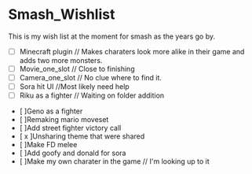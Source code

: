 # Smash_Wishlist
This is my wish list at the moment for smash as the years go by.

- [ ] Minecraft plugin // Makes charaters look more alike in their game and adds two more monsters.
- [ ] Movie_one_slot // Close to finishing
- [ ] Camera_one_slot // No clue where to find it.
- [ ] Sora hit UI //Most likely need help
- [ ] Riku as a fighter // Waiting on folder addition
- [ ]Geno as a fighter
- [ ]Remaking mario moveset
- [ ]Add street fighter victory call
- [ x ]Unsharing theme that were shared
- [ ]Make FD melee
- [ ]Add goofy and donald for sora
- [ ]Make my own charater in the game // I'm looking up to it
